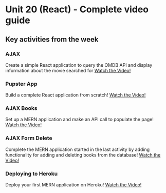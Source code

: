 # Unit 20 (React) - Complete video guide

## Key activities from the week

### AJAX

Create a simple React application to query the OMDB API and display information about the movie searched for
[Watch the Video!](https://youtu.be/JooyECGSmaE)

### Pupster App

Build a complete React application from scratch!
[Watch the Video!](https://youtu.be/_l1cwxBLhBY)

### AJAX Books

Set up a MERN application and make an API call to populate the page!
[Watch the Video!](https://youtu.be/RbOkD5M-fV8)

### AJAX Form Delete

Complete the MERN application started in the last activity by adding functionality for adding and deleting books from the database!
[Watch the Video!](https://youtu.be/uBEIj8Z8YEU)

### Deploying to Heroku

Deploy your first MERN application on Heroku!
[Watch the Video!](https://youtu.be/xyWcHBsJbts)
